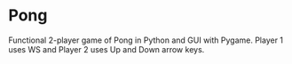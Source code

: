 # Pong

Functional 2-player game of Pong in Python and GUI with Pygame. 
Player 1 uses WS and Player 2 uses Up and Down arrow keys.
